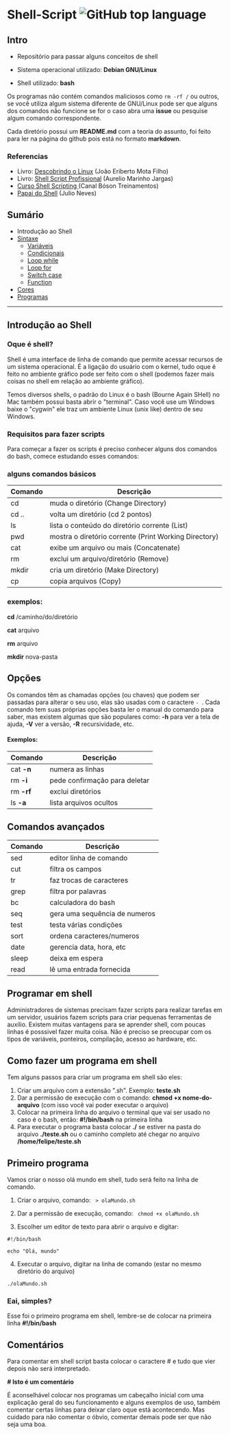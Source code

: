 # Shell-Script ![GitHub top language](https://img.shields.io/github/languages/top/Felipe-Santos97/Shell-Script)

## Intro

* Repositório para passar alguns conceitos de shell 

* Sistema operacional utilizado: **Debian GNU/Linux** 

* Shell utilizado: **bash**

 Os programas não contém comandos maliciosos como `rm -rf /` ou outros, se você utiliza algum sistema diferente de GNU/Linux pode ser que alguns dos comandos não funcione se for o caso abra uma **issue** ou pesquise algum comando correspondente.

Cada diretório possui um **README.md** com a teoria do assunto, foi feito para ler na página do github pois está no formato **markdown**.

### Referencias
* Livro: [Descobrindo o Linux](https://novatec.com.br/livros/linux-3ed/) (João Eriberto Mota Filho)
* Livro: [Shell Script Profissional](https://www.shellscript.com.br/) (Aurelio Marinho Jargas)
* [ Curso Shell Scripting ](https://www.youtube.com/watch?v=EOLPUc6oo-w&list=PLucm8g_ezqNrYgjXC8_CgbvHbvI7dDfhs) (Canal Bóson Treinamentos)
* [Papai do Shell](https://www.youtube.com/channel/UCpIYXOF825aX8qq77xnTCLQ) (Julio Neves)

## Sumário
* Introdução ao Shell
* [Sintaxe](https://github.com/Felipe-Santos97/Shell-Script/tree/main/sintaxe)
  * [Variáveis](https://github.com/Felipe-Santos97/Shell-Script/tree/main/sintaxe/variaveis)
  * [Condicionais](https://github.com/Felipe-Santos97/Shell-Script/tree/main/sintaxe/condicionais)
  * [Loop while](https://github.com/Felipe-Santos97/Shell-Script/tree/main/sintaxe/loop_while)
  * [Loop for](https://github.com/Felipe-Santos97/Shell-Script/tree/main/sintaxe/loop_for)
  * [Switch case](https://github.com/Felipe-Santos97/Shell-Script/tree/main/sintaxe/switch_case)
  * [Function](https://github.com/Felipe-Santos97/Shell-Script/tree/main/sintaxe/function)
* [Cores](https://github.com/Felipe-Santos97/Shell-Script/tree/main/cores)
* [Programas](https://github.com/Felipe-Santos97/Shell-Script/tree/main/programas)  
  
  
***
## Introdução ao Shell  

### Oque é shell?
Shell é uma interface de linha de comando que permite acessar recursos de um sistema operacional.
É a ligação do usuário com o kernel, tudo oque é feito no ambiente gráfico pode ser feito com o shell 
(podemos fazer mais coisas no shell em relação ao ambiente gráfico). 

Temos diversos shells, o padrão do Linux é o bash (Bourne Again SHell) no Mac também possui basta abrir o "terminal".
Caso você use um Windows baixe o "cygwin" ele traz um ambiente Linux (unix like)
dentro de seu Windows.


### Requisitos para fazer scripts
Para começar a fazer os scripts é preciso conhecer alguns dos comandos do bash, comece estudando esses comandos:

### alguns comandos básicos
Comando | Descrição
--------|------------
 cd | muda o diretório (Change Directory)
 cd .. | volta um diretório (cd 2 pontos)
 ls | lista o conteúdo do diretório corrente (List) 
 pwd | mostra o diretório corrente (Print Working Directory)
 cat | exibe um arquivo ou mais (Concatenate)
 rm | exclui um arquivo/diretório (Remove)
 mkdir | cria um diretório (Make Directory)
 cp | copia arquivos (Copy)

### exemplos:
**cd** /caminho/do/diretório

**cat** arquivo 

**rm** arquivo 

**mkdir** nova-pasta

## Opções 
Os comandos têm as chamadas opções (ou chaves) que podem ser passadas para alterar o seu uso, elas são usadas com o caractere `- `.
Cada comando tem suas próprias opções basta ler o manual do comando para saber, mas existem algumas que são populares como:
**-h** para ver a tela de ajuda, **-V** ver a versão, **-R** recursividade, etc.

#### Exemplos:


Comando     | Descrição 
----------- | -------
cat **-n**  | numera as linhas
rm **-i**   | pede confirmação para deletar
rm **-rf**  | exclui diretórios
ls **-a**   | lista arquivos ocultos




## Comandos avançados


Comando | Descrição 
-------- | ----------
sed  | editor linha de comando
cut  | filtra os campos
tr   | faz trocas de caracteres
grep | filtra por palavras
bc   | calculadora do bash
seq  | gera uma sequência de numeros
test | testa várias condições
sort | ordena caracteres/numeros
date | gerencia data, hora, etc
sleep | deixa em espera
read  | lê uma entrada fornecida

## Programar em shell
Administradores de sistemas precisam fazer scripts para realizar tarefas em um servidor, usuários fazem scripts para criar pequenas ferramentas de auxílio.
Existem muitas vantagens para se aprender shell, com poucas linhas é posssivel fazer muita coisa.
Não é preciso se preocupar com os tipos de variáveis, ponteiros, compilação, acesso ao hardware, etc. 

## Como fazer um programa em shell
Tem alguns passos para criar um programa em shell são eles:

1. Criar um arquivo com a extensão ".sh". Exemplo: **teste.sh**
2. Dar a permissão de execução com o comando: **chmod +x nome-do-arquivo** (com isso você vai poder executar o arquivo)
3. Colocar na primeira linha do arquivo o terminal que vai ser usado no caso é o bash, então: **#!/bin/bash** na primeira linha
4. Para executar o programa basta colocar **./** se estiver na pasta do arquivo **./teste.sh** ou o caminho completo até chegar no arquivo **/home/felipe/teste.sh**

## Primeiro programa
Vamos criar o nosso olá mundo em shell, tudo será feito na linha de comando.

1. Criar o arquivo, comando: ` > olaMundo.sh`
 
2. Dar a permissão de execução, comando: ` chmod +x olaMundo.sh` 
 
3. Escolher um editor de texto para abrir o arquivo e digitar:

```
#!/bin/bash

echo "Olá, mundo"

```
4. Executar o arquivo, digitar na linha de comando (estar no mesmo diretório do arquivo)


`./olaMundo.sh`

### Eai, simples?
Esse foi o primeiro programa em shell, lembre-se de colocar na primeira linha **#!/bin/bash**

## Comentários 
Para comentar em shell script basta colocar o caractere # e tudo que vier depois não será interpretado. 

**# Isto é um comentário**

É aconselhável colocar nos programas um cabeçalho inicial com uma explicação geral do seu funcionamento e alguns exemplos de uso,
também comentar certas linhas para deixar claro oque está acontecendo. Mas cuidado para não comentar o óbvio, comentar demais pode ser que não seja uma boa.  
